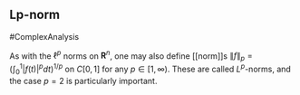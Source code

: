 ## Lp-norm
#ComplexAnalysis 

As with the $\ell^{p}$ norms on $\mathbf{R}^{n}$, one may also define [[norm]]s $\|f\|_{p}=\left(\int_{0}^{1}|f(t)|^{p} d t\right)^{1 / p}$ on $C[0,1]$ for any $p \in[1, \infty)$. These are called $L^{p}$-norms, and the case $p=2$ is particularly important.